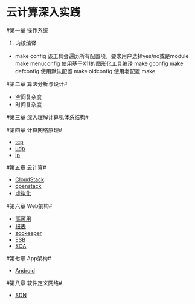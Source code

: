 云计算深入实践
=====

#第一章 操作系统
1. 内核编译
- 
    make config 该工具会遍历所有配置项，要求用户选择yes/no或是module 
    make menuconfig 使用基于X11的图形化工具编译 
    make gconfig 
    make defconfig  使用默认配置
    make oldconfig  使用老配置
    make

#第二章 算法分析与设计#
* 空间复杂度
* 时间复杂度

#第三章 深入理解计算机体系结构#

#第四章 计算网络原理#
* [tcp](./tcp.md)
* [udp](./udp)
* [ip](./ip)

#第五章 云计算#
* [CloudStack](./cloudstack.md)
* [openstack](./OpenStack.md)
* [虚拟化](./虚拟化.md)
 
#第六章 Web架构#
* [高可用](./高可用.md)
* [报表](./报表.md)
* [zookeeper](http://www.ibm.com/developerworks/cn/opensource/os-cn-zookeeper/)
* [ESB](./esb.md)
* [SOA](./soa.md)

#第七章 App架构#
* [Android](./android.md)

#第八章 软件定义网络#
* [SDN](./sdn.md)
